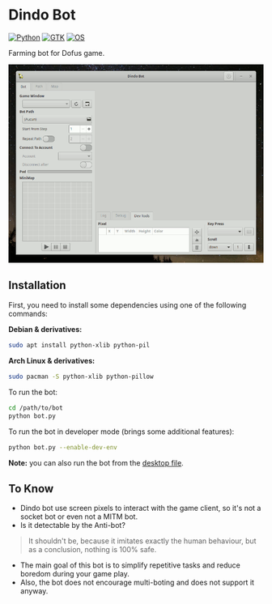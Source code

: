 # Dindo Bot

[![Python](https://img.shields.io/badge/python%20%3E%3D-2.7-blue.svg)](#)
[![GTK](https://img.shields.io/badge/gtk-3.0-brightgreen.svg)](#)
[![OS](https://img.shields.io/badge/os-Linux-orange.svg)](#)

Farming bot for Dofus game.

![screenshot](screenshot.gif)

## Installation

First, you need to install some dependencies using one of the following commands:

**Debian & derivatives:**
```bash
sudo apt install python-xlib python-pil
```

**Arch Linux & derivatives:**
```bash
sudo pacman -S python-xlib python-pillow
```

To run the bot:
```bash
cd /path/to/bot
python bot.py
```

To run the bot in developer mode (brings some additional features):
```bash
python bot.py --enable-dev-env
```

**Note:** you can also run the bot from the [desktop file](dindo-bot.desktop).

## To Know

- Dindo bot use screen pixels to interact with the game client, so it's not a socket bot or even not a MITM bot.
- Is it detectable by the Anti-bot?
> It shouldn't be, because it imitates exactly the human behaviour, but as a conclusion, nothing is 100% safe.
- The main goal of this bot is to simplify repetitive tasks and reduce boredom during your game play.
- Also, the bot does not encourage multi-boting and does not support it anyway.

